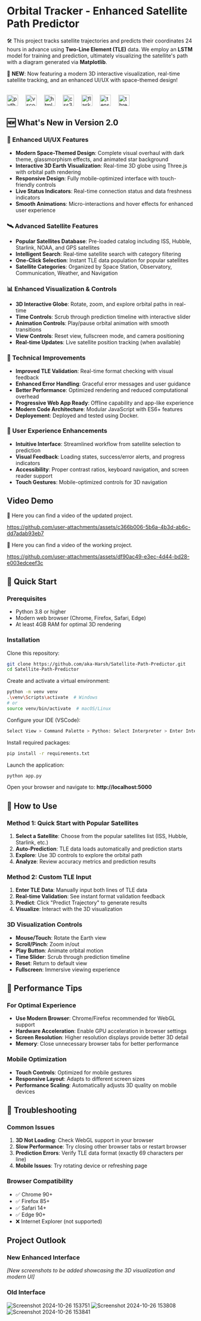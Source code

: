 <!-- # Satellite Path Predictor

🛠️ This project tracks satellite trajectories and predicts their coordinates 24 hours in advance using **Two-Line Element (TLE)** data. We employ an **LSTM** model for training and prediction, ultimately visualizing the satellite's path with a diagram generated via **Matplotlib**.<br>
<br><img src="https://cdn.jsdelivr.net/gh/devicons/devicon/icons/python/python-original.svg" height="30" alt="python logo"  />
<img width="12" />
<img src="https://upload.wikimedia.org/wikipedia/commons/thumb/5/53/OpenCV_Logo_with_text.png/487px-OpenCV_Logo_with_text.png" height="30" alt="vscode logo"  />
<img width="12" />
<img src="https://cdn.jsdelivr.net/gh/devicons/devicon/icons/html5/html5-original.svg" height="30" alt="html5 logo"  />
<img width="12" />
<img src="https://cdn.jsdelivr.net/gh/devicons/devicon/icons/css3/css3-original.svg" height="30" alt="css3 logo"  />
<img width="12" />
<img src="https://www.pngfind.com/pngs/m/128-1286693_flask-framework-logo-svg-hd-png-download.png" height="30" alt="flask logo"  />
<img width="12" />
<img src="https://cdn.jsdelivr.net/gh/devicons/devicon/icons/tensorflow/tensorflow-original.svg" height="30" alt="tensorflow logo"  />

## Video Demo
🎥 Here you can find a video of the working project.

https://github.com/user-attachments/assets/df90ac49-e3ec-4d44-bd28-e003edceef3c


## Deployment

To run this project first clone this repository using:

```bash
  git clone https://github.com/aka-Harsh/Satellite-Path-Predictor.git
```
Locate this repository using terminal and then create a virtual enviroment and activate it:

```bash
  python -m venv venv
  .\venv\Scripts\activate
```
Perform this in your VScode editor to select python intepreter:
```bash
  Select View > Command Palette > Python: Select Interpreter > Enter Interpreter path > venv > Script > python.exe
```

Install all the required packages:
```bash
  pip install -r requirements.txt
```

Finally run the app.py file:
```bash
  python app.py
```

Open a web browser and go to http://localhost:5000

## Project Outlook
<br>

![Screenshot 2024-10-26 153751](https://github.com/user-attachments/assets/76bb503b-f5f9-4ea5-a2c0-81323057c2c0)
![Screenshot 2024-10-26 153808](https://github.com/user-attachments/assets/ed13f1e2-3b59-4eca-a7a2-1c90aaf18306)
![Screenshot 2024-10-26 153841](https://github.com/user-attachments/assets/e0aeec69-03cb-40de-a12d-e741bea30ffa) -->


# Orbital Tracker - Enhanced Satellite Path Predictor

🛠️ This project tracks satellite trajectories and predicts their coordinates 24 hours in advance using **Two-Line Element (TLE)** data. We employ an **LSTM** model for training and prediction, ultimately visualizing the satellite's path with a diagram generated via **Matplotlib**. 

🚀 **NEW**: Now featuring a modern 3D interactive visualization, real-time satellite tracking, and an enhanced UI/UX with space-themed design!

<br><img src="https://cdn.jsdelivr.net/gh/devicons/devicon/icons/python/python-original.svg" height="30" alt="python logo"  />
<img width="12" />
<img src="https://upload.wikimedia.org/wikipedia/commons/thumb/5/53/OpenCV_Logo_with_text.png/487px-OpenCV_Logo_with_text.png" height="30" alt="vscode logo"  />
<img width="12" />
<img src="https://cdn.jsdelivr.net/gh/devicons/devicon/icons/html5/html5-original.svg" height="30" alt="html5 logo"  />
<img width="12" />
<img src="https://cdn.jsdelivr.net/gh/devicons/devicon/icons/css3/css3-original.svg" height="30" alt="css3 logo"  />
<img width="12" />
<img src="https://www.pngfind.com/pngs/m/128-1286693_flask-framework-logo-svg-hd-png-download.png" height="30" alt="flask logo"  />
<img width="12" />
<img src="https://cdn.jsdelivr.net/gh/devicons/devicon/icons/tensorflow/tensorflow-original.svg" height="30" alt="tensorflow logo"  />
<img width="12" />
<img src="https://threejs.org/files/favicon.ico" height="30" alt="threejs logo"  />

## 🆕 What's New in Version 2.0

### 🌟 Enhanced UI/UX Features
- **Modern Space-Themed Design**: Complete visual overhaul with dark theme, glassmorphism effects, and animated star background
- **Interactive 3D Earth Visualization**: Real-time 3D globe using Three.js with orbital path rendering
- **Responsive Design**: Fully mobile-optimized interface with touch-friendly controls
- **Live Status Indicators**: Real-time connection status and data freshness indicators
- **Smooth Animations**: Micro-interactions and hover effects for enhanced user experience

### 🛰️ Advanced Satellite Features
- **Popular Satellites Database**: Pre-loaded catalog including ISS, Hubble, Starlink, NOAA, and GPS satellites
- **Intelligent Search**: Real-time satellite search with category filtering
- **One-Click Selection**: Instant TLE data population for popular satellites
- **Satellite Categories**: Organized by Space Station, Observatory, Communication, Weather, and Navigation

### 📊 Enhanced Visualization & Controls
- **3D Interactive Globe**: Rotate, zoom, and explore orbital paths in real-time
- **Time Controls**: Scrub through prediction timeline with interactive slider
- **Animation Controls**: Play/pause orbital animation with smooth transitions
- **View Controls**: Reset view, fullscreen mode, and camera positioning
- **Real-time Updates**: Live satellite position tracking (when available)

### 🔧 Technical Improvements
- **Improved TLE Validation**: Real-time format checking with visual feedback
- **Enhanced Error Handling**: Graceful error messages and user guidance
- **Better Performance**: Optimized rendering and reduced computational overhead
- **Progressive Web App Ready**: Offline capability and app-like experience
- **Modern Code Architecture**: Modular JavaScript with ES6+ features
- **Deployement**: Deployed and tested using Docker.

### 📱 User Experience Enhancements
- **Intuitive Interface**: Streamlined workflow from satellite selection to prediction
- **Visual Feedback**: Loading states, success/error alerts, and progress indicators
- **Accessibility**: Proper contrast ratios, keyboard navigation, and screen reader support
- **Touch Gestures**: Mobile-optimized controls for 3D navigation

## Video Demo
🎥 Here you can find a video of the updated project.

https://github.com/user-attachments/assets/c366b006-5b6a-4b3d-ab6c-dd7adab93eb7

🎥 Here you can find a video of the working project.

https://github.com/user-attachments/assets/df90ac49-e3ec-4d44-bd28-e003edceef3c

## 🚀 Quick Start

### Prerequisites
- Python 3.8 or higher
- Modern web browser (Chrome, Firefox, Safari, Edge)
- At least 4GB RAM for optimal 3D rendering

### Installation

Clone this repository:
```bash
git clone https://github.com/aka-Harsh/Satellite-Path-Predictor.git
cd Satellite-Path-Predictor
```

Create and activate a virtual environment:
```bash
python -m venv venv
.\venv\Scripts\activate  # Windows
# or
source venv/bin/activate  # macOS/Linux
```

Configure your IDE (VSCode):
```bash
Select View > Command Palette > Python: Select Interpreter > Enter Interpreter path > venv > Scripts > python.exe
```

Install required packages:
```bash
pip install -r requirements.txt
```

Launch the application:
```bash
python app.py
```

Open your browser and navigate to: **http://localhost:5000**

## 🎯 How to Use

### Method 1: Quick Start with Popular Satellites
1. **Select a Satellite**: Choose from the popular satellites list (ISS, Hubble, Starlink, etc.)
2. **Auto-Prediction**: TLE data loads automatically and prediction starts
3. **Explore**: Use 3D controls to explore the orbital path
4. **Analyze**: Review accuracy metrics and prediction results

### Method 2: Custom TLE Input
1. **Enter TLE Data**: Manually input both lines of TLE data
2. **Real-time Validation**: See instant format validation feedback
3. **Predict**: Click "Predict Trajectory" to generate results
4. **Visualize**: Interact with the 3D visualization

### 3D Visualization Controls
- **Mouse/Touch**: Rotate the Earth view
- **Scroll/Pinch**: Zoom in/out
- **Play Button**: Animate orbital motion
- **Time Slider**: Scrub through prediction timeline
- **Reset**: Return to default view
- **Fullscreen**: Immersive viewing experience


## 🚀 Performance Tips

### For Optimal Experience
- **Use Modern Browser**: Chrome/Firefox recommended for WebGL support
- **Hardware Acceleration**: Enable GPU acceleration in browser settings
- **Screen Resolution**: Higher resolution displays provide better 3D detail
- **Memory**: Close unnecessary browser tabs for better performance

### Mobile Optimization
- **Touch Controls**: Optimized for mobile gestures
- **Responsive Layout**: Adapts to different screen sizes
- **Performance Scaling**: Automatically adjusts 3D quality on mobile devices

## 🐛 Troubleshooting

### Common Issues
1. **3D Not Loading**: Check WebGL support in your browser
2. **Slow Performance**: Try closing other browser tabs or restart browser
3. **Prediction Errors**: Verify TLE data format (exactly 69 characters per line)
4. **Mobile Issues**: Try rotating device or refreshing page

### Browser Compatibility
- ✅ Chrome 90+
- ✅ Firefox 85+
- ✅ Safari 14+
- ✅ Edge 90+
- ❌ Internet Explorer (not supported)

## Project Outlook

### New Enhanced Interface
*[New screenshots to be added showcasing the 3D visualization and modern UI]*

### Old Interface
![Screenshot 2024-10-26 153751](https://github.com/user-attachments/assets/76bb503b-f5f9-4ea5-a2c0-81323057c2c0)
![Screenshot 2024-10-26 153808](https://github.com/user-attachments/assets/ed13f1e2-3b59-4eca-a7a2-1c90aaf18306)
![Screenshot 2024-10-26 153841](https://github.com/user-attachments/assets/e0aeec69-03cb-40de-a12d-e741bea30ffa)


